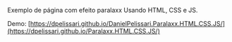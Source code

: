 
Exemplo de página com efeito paralaxx Usando HTML, CSS e JS.


Demo: [https://dpelissari.github.io/DanielPelissari.Paralaxx.HTML.CSS.JS/](https://dpelissari.github.io/Paralaxx.HTML.CSS.JS/)
